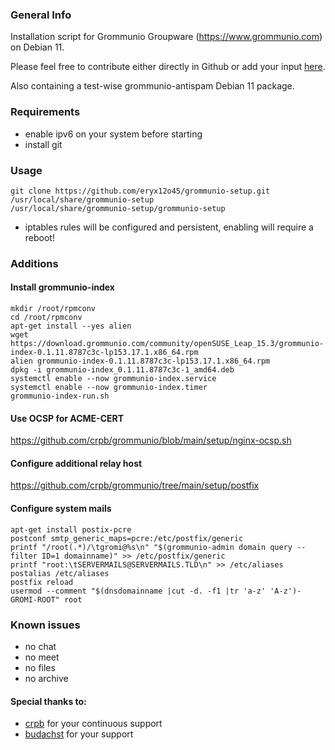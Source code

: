 ### General Info
Installation script for Grommunio Groupware (https://www.grommunio.com) on Debian 11.

Please feel free to contribute either directly in Github or add your input [here](https://community.grommunio.com/d/447-debian-11-clean-install-script).

Also containing a test-wise grommunio-antispam Debian 11 package.

### Requirements
* enable ipv6 on your system before starting
* install git

### Usage
```
git clone https://github.com/eryx12o45/grommunio-setup.git /usr/local/share/grommunio-setup
/usr/local/share/grommunio-setup/grommunio-setup
```

* iptables rules will be configured and persistent, enabling will require a reboot!

### Additions
#### Install grommunio-index
```
mkdir /root/rpmconv
cd /root/rpmconv
apt-get install --yes alien
wget https://download.grommunio.com/community/openSUSE_Leap_15.3/grommunio-index-0.1.11.8787c3c-lp153.17.1.x86_64.rpm
alien grommunio-index-0.1.11.8787c3c-lp153.17.1.x86_64.rpm
dpkg -i grommunio-index_0.1.11.8787c3c-1_amd64.deb
systemctl enable --now grommunio-index.service
systemctl enable --now grommunio-index.timer
grommunio-index-run.sh
```

#### Use OCSP for ACME-CERT
https://github.com/crpb/grommunio/blob/main/setup/nginx-ocsp.sh

#### Configure additional relay host
https://github.com/crpb/grommunio/tree/main/setup/postfix

#### Configure system mails
```
apt-get install postix-pcre
postconf smtp_generic_maps=pcre:/etc/postfix/generic
printf "/root(.*)/\tgromi@%s\n" "$(grommunio-admin domain query --filter ID=1 domainname)" >> /etc/postfix/generic
printf "root:\tSERVERMAILS@SERVERMAILS.TLD\n" >> /etc/aliases
postalias /etc/aliases
postfix reload
usermod --comment "$(dnsdomainname |cut -d. -f1 |tr 'a-z' 'A-z')-GROMI-ROOT" root
```

### Known issues
* no chat
* no meet
* no files
* no archive

#### Special thanks to:
* [crpb](https://github.com/crpb) for your continuous support
* [budachst](https://github.com/budachst) for your support

